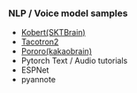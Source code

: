 ### NLP / Voice model samples  
  
- [Kobert(SKTBrain)](https://github.com/SKTBrain/KoBERT)
- [Tacotron2](https://pytorch.org/hub/nvidia_deeplearningexamples_tacotron2/)
- [Pororo(kakaobrain)](https://github.com/kakaobrain/pororo)    
- Pytorch Text / Audio tutorials
- ESPNet
- pyannote
